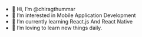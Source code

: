 - 👋 Hi, I’m @chiragthummar
- 👀 I’m interested in Mobile Application Development
- 🌱 I’m currently learning React.js And React Native
- 💞️ I’m loving to learn new things daily.

<!---
chiragthummar/chiragthummar is a ✨ special ✨ repository because its `README.md` (this file) appears on your GitHub profile.
You can click the Preview link to take a look at your changes.
--->
